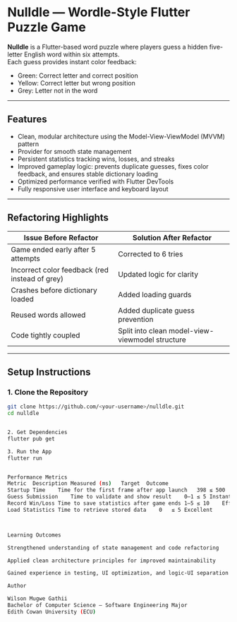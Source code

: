 # Nulldle — Wordle-Style Flutter Puzzle Game

**Nulldle** is a Flutter-based word puzzle where players guess a hidden five-letter English word within six attempts.  
Each guess provides instant color feedback:
- Green: Correct letter and correct position  
- Yellow: Correct letter but wrong position  
- Grey: Letter not in the word  

---

## Features
- Clean, modular architecture using the Model-View-ViewModel (MVVM) pattern  
- Provider for smooth state management  
- Persistent statistics tracking wins, losses, and streaks  
- Improved gameplay logic: prevents duplicate guesses, fixes color feedback, and ensures stable dictionary loading  
- Optimized performance verified with Flutter DevTools  
- Fully responsive user interface and keyboard layout  

---

## Refactoring Highlights

| Issue Before Refactor | Solution After Refactor |
|------------------------|--------------------------|
| Game ended early after 5 attempts | Corrected to 6 tries |
| Incorrect color feedback (red instead of grey) | Updated logic for clarity |
| Crashes before dictionary loaded | Added loading guards |
| Reused words allowed | Added duplicate guess prevention |
| Code tightly coupled | Split into clean model-view-viewmodel structure |

---

## Setup Instructions

### 1. Clone the Repository
```bash
git clone https://github.com/<your-username>/nulldle.git
cd nulldle


2. Get Dependencies
flutter pub get

3. Run the App
flutter run


Performance Metrics
Metric	Description	Measured (ms)	Target	Outcome
Startup Time	Time for the first frame after app launch	398	≤ 500	Within target
Guess Submission	Time to validate and show result	0–1	≤ 5	Instant feedback
Record Win/Loss	Time to save statistics after game ends	1–5	≤ 10	Efficient
Load Statistics	Time to retrieve stored data	0	≤ 5	Excellent



Learning Outcomes

Strengthened understanding of state management and code refactoring

Applied clean architecture principles for improved maintainability

Gained experience in testing, UI optimization, and logic-UI separation

Author

Wilson Mugwe Gathii
Bachelor of Computer Science – Software Engineering Major
Edith Cowan University (ECU)